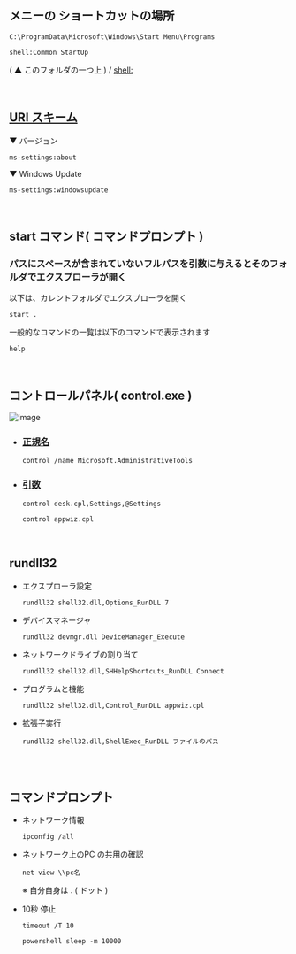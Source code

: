 ## メニーの ショートカットの場所
```
C:\ProgramData\Microsoft\Windows\Start Menu\Programs
```

```
shell:Common StartUp
```
( ▲ このフォルダの一つ上 ) / [shell:](https://www.den-tsu.net/windowsshell/)

<br>

## [URI スキーム](https://docs.microsoft.com/ja-jp/windows/uwp/launch-resume/launch-settings-app)
▼ バージョン
```
ms-settings:about
```
▼ Windows Update
```
ms-settings:windowsupdate
```

<br>


## start コマンド( コマンドプロンプト )

### パスにスペースが含まれていないフルパスを引数に与えるとそのフォルダでエクスプローラが開く

以下は、カレントフォルダでエクスプローラを開く
```
start .
```

一般的なコマンドの一覧は以下のコマンドで表示されます
```
help
```


<br>


## コントロールパネル( control.exe )
![image](https://github.com/winofsql/subject/assets/1501327/3bcfa9c4-4ae8-4905-894e-c66a6e71e881)

- ### [正規名](https://learn.microsoft.com/en-us/windows/win32/shell/controlpanel-canonical-names)
  ```
  control /name Microsoft.AdministrativeTools
  ```
- ### [引数](https://learn.microsoft.com/en-us/windows/win32/shell/executing-control-panel-items)
  ```
  control desk.cpl,Settings,@Settings
  ```
  ```
  control appwiz.cpl
  ```

<br>

## rundll32
- エクスプローラ設定
  ```
  rundll32 shell32.dll,Options_RunDLL 7
  ```
- デバイスマネージャ
  ```
  rundll32 devmgr.dll DeviceManager_Execute
  ```
- ネットワークドライブの割り当て
  ```
  rundll32 shell32.dll,SHHelpShortcuts_RunDLL Connect
  ```
- プログラムと機能
  ```
  rundll32 shell32.dll,Control_RunDLL appwiz.cpl
  ```
- 拡張子実行
  ```
  rundll32 shell32.dll,ShellExec_RunDLL ファイルのパス
  ```

<br>

<br>

## コマンドプロンプト
- ネットワーク情報
  ```
  ipconfig /all
  ``` 

- ネットワーク上のPC の共用の確認
  ```
  net view \\pc名
  ```
  ※ 自分自身は . ( ドット )

- 10秒 停止
  ```
  timeout /T 10
  ``` 
  ```
  powershell sleep -m 10000
  ``` 
